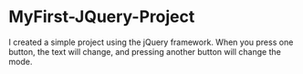 # MyFirst-JQuery-Project
I created a simple project using the jQuery framework. When you press one button, the text will change, and pressing another button will change the mode.
